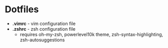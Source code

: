 # Dotfiles

* **.vimrc** - vim configuration file
* **.zshrc** - zsh configuration file
  * requires oh-my-zsh, powerlevel10k theme, zsh-syntax-highlighting, zsh-autosuggestions
